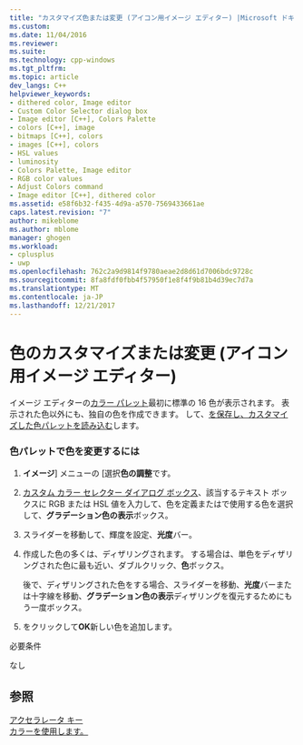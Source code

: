 ```yaml
---
title: "カスタマイズ色または変更 (アイコン用イメージ エディター) |Microsoft ドキュメント"
ms.custom: 
ms.date: 11/04/2016
ms.reviewer: 
ms.suite: 
ms.technology: cpp-windows
ms.tgt_pltfrm: 
ms.topic: article
dev_langs: C++
helpviewer_keywords:
- dithered color, Image editor
- Custom Color Selector dialog box
- Image editor [C++], Colors Palette
- colors [C++], image
- bitmaps [C++], colors
- images [C++], colors
- HSL values
- luminosity
- Colors Palette, Image editor
- RGB color values
- Adjust Colors command
- Image editor [C++], dithered color
ms.assetid: e58f6b32-f435-4d9a-a570-7569433661ae
caps.latest.revision: "7"
author: mikeblome
ms.author: mblome
manager: ghogen
ms.workload:
- cplusplus
- uwp
ms.openlocfilehash: 762c2a9d9814f9780aeae2d8d61d7006bdc9728c
ms.sourcegitcommit: 8fa8fdf0fbb4f57950f1e8f4f9b81b4d39ec7d7a
ms.translationtype: MT
ms.contentlocale: ja-JP
ms.lasthandoff: 12/21/2017
---
```

# <a name="customizing-or-changing-colors-image-editor-for-icons"></a>色のカスタマイズまたは変更 (アイコン用イメージ エディター)
イメージ エディターの[カラー パレット](../windows/colors-window-image-editor-for-icons.md)最初に標準の 16 色が表示されます。 表示された色以外にも、独自の色を作成できます。 して、[を保存し、カスタマイズした色パレットを読み込む](../windows/saving-and-loading-different-color-palettes-image-editor-for-icons.md)します。  
  
### <a name="to-change-colors-on-the-colors-palette"></a>色パレットで色を変更するには  
  
1.  **イメージ**] メニューの [選択**色の調整**です。  
  
2.  [カスタム カラー セレクター ダイアログ ボックス](../windows/custom-color-selector-dialog-box-image-editor-for-icons.md)、該当するテキスト ボックスに RGB または HSL 値を入力して、色を定義またはで使用する色を選択して、**グラデーション色の表示**ボックス。  
  
3.  スライダーを移動して、輝度を設定、**光度**バー。  
  
4.  作成した色の多くは、ディザリングされます。 する場合は、単色をディザリングされた色に最も近い、ダブルクリック、**色**ボックス。  
  
     後で、ディザリングされた色をする場合、スライダーを移動、**光度**バーまたは十字線を移動、**グラデーション色の表示**ディザリングを復元するためにもう一度ボックス。  
  
5.  をクリックして**OK**新しい色を追加します。  
  

  
 必要条件  
  
 なし  
  
## <a name="see-also"></a>参照  
 [アクセラレータ キー](../windows/accelerator-keys-image-editor-for-icons.md)   
 [カラーを使用します。](../windows/working-with-color-image-editor-for-icons.md)